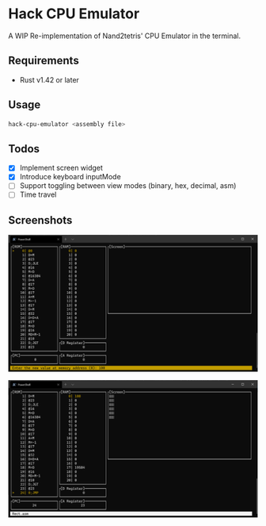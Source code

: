 # Hack CPU Emulator

A WIP Re-implementation of Nand2tetris' CPU Emulator in the terminal.

## Requirements
- Rust v1.42 or later

## Usage
```sh
hack-cpu-emulator <assembly file>
```

## Todos
- [x] Implement screen widget
- [x] Introduce keyboard inputMode
- [ ] Support toggling between view modes (binary, hex, decimal, asm)
- [ ] Time travel

## Screenshots
![screenshot](https://raw.githubusercontent.com/ducaale/hack-cpu-emulator/master/screenshots/screenshot-1.png)

![screenshot](https://raw.githubusercontent.com/ducaale/hack-cpu-emulator/master/screenshots/screenshot-2.png)
